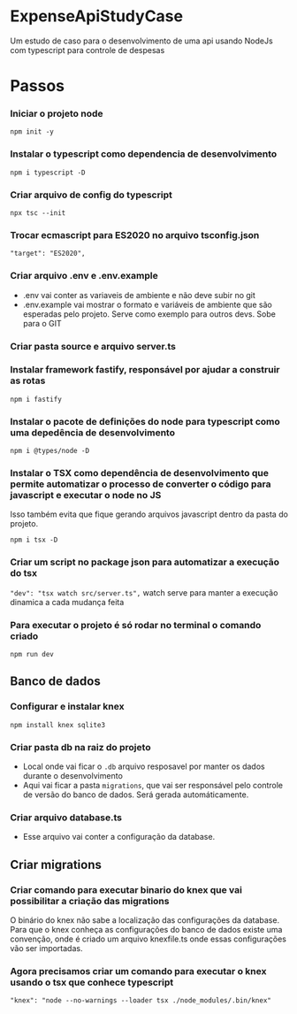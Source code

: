 # ExpenseApiStudyCase

Um estudo de caso para o desenvolvimento de uma api usando NodeJs com typescript para controle de despesas

# Passos

### Iniciar o projeto node

`npm init -y`

### Instalar o typescript como dependencia de desenvolvimento

`npm i typescript -D`

### Criar arquivo de config do typescript

`npx tsc --init`

### Trocar ecmascript para ES2020 no arquivo tsconfig.json

`"target": "ES2020",`

### Criar arquivo .env e .env.example

- .env vai conter as variaveis de ambiente e não deve subir no git
- .env.example vai mostrar o formato e variáveis de ambiente que são esperadas pelo projeto. Serve como exemplo para outros devs. Sobe para o GIT

### Criar pasta source e arquivo server.ts

### Instalar framework fastify, responsável por ajudar a construir as rotas

`npm i fastify`

### Instalar o pacote de definições do node para typescript como uma depedência de desenvolvimento

`npm i @types/node -D`

### Instalar o TSX como dependência de desenvolvimento que permite automatizar o processo de converter o código para javascript e executar o node no JS

Isso também evita que fique gerando arquivos javascript dentro da pasta do projeto.

`npm i tsx -D`

### Criar um script no package json para automatizar a execução do tsx

`"dev": "tsx watch src/server.ts",` watch serve para manter a execução dinamica a cada mudança feita

### Para executar o projeto é só rodar no terminal o comando criado

`npm run dev`

## Banco de dados

### Configurar e instalar knex

`npm install knex sqlite3`

### Criar pasta db na raiz do projeto

- Local onde vai ficar o `.db` arquivo resposavel por manter os dados durante o desenvolvimento
- Aqui vai ficar a pasta `migrations`, que vai ser responsável pelo controle de versão do banco de dados. Será gerada automáticamente.

### Criar arquivo database.ts

- Esse arquivo vai conter a configuração da database.

## Criar migrations

### Criar comando para executar binario do knex que vai possibilitar a criação das migrations

O binário do knex não sabe a localização das configurações da database. Para que o knex conheça as configurações do banco de dados existe uma convenção, onde é criado um arquivo knexfile.ts onde essas configurações vão ser importadas.

### Agora precisamos criar um comando para executar o knex usando o tsx que conhece typescript

`"knex": "node --no-warnings --loader tsx ./node_modules/.bin/knex"`
